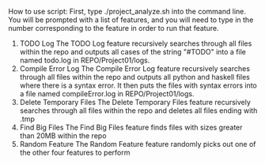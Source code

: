 How to use script:
First, type ./project_analyze.sh into the command line. You will be prompted with a list of features, and you will
need to type in the number corresponding to the feature in order to run that feature.
1. TODO Log
	The TODO Log feature recursively searches through all files within the repo and outputs all cases of the 
	string "#TODO" into a file named todo.log in REPO/Project01/logs.
2. Compile Error Log
	The Compile Error Log feature recursively searches through all files within the repo and outputs all python
	and haskell files where there is a syntax error. It then puts the files with syntax errors into a file named
	compileError.log in REPO/Project01/logs.
3. Delete Temporary Files
	The Delete Temporary Files feature recursively searches through all files within the repo and deletes all
	files ending with .tmp
4. Find Big Files
	The Find Big Files feature finds files with sizes greater than 20MB within the repo
5. Random Feature
	The Random Feature feature randomly picks out one of the other four features to perform
